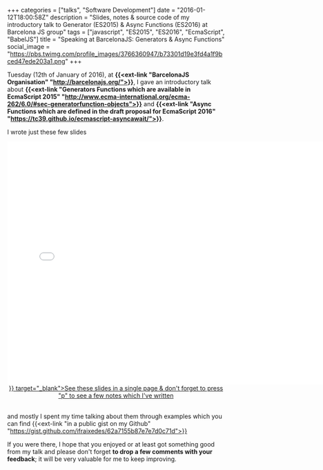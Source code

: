 +++
categories = ["talks", "Software Development"]
date = "2016-01-12T18:00:58Z"
description = "Slides, notes & source code of my introductory talk to Generator (ES2015) & Async Functions (ES2016) at Barcelona JS group"
tags = ["javascript", "ES2015", "ES2016", "EcmaScript", "BabelJS"]
title = "Speaking at BarcelonaJS: Generators & Async Functions"
social_image = "https://pbs.twimg.com/profile_images/3766360947/b73301d19e3fd4a1f9bced47ede203a1.png"
+++

Tuesday (12th of January of 2016), at __{{<ext-link "BarcelonaJS Organisation" "http://barcelonajs.org/">}}__, I gave an introductory talk about __{{<ext-link "Generators Functions which are available in EcmaScript 2015" "http://www.ecma-international.org/ecma-262/6.0/#sec-generatorfunction-objects">}}__ and __{{<ext-link "Async Functions which are defined in the draft proposal for EcmaScript 2016" "https://tc39.github.io/ecmascript-asyncawait/">}}__.

I wrote just these few slides

<div style="margin: auto; text-align: center;">
  <iframe width="750" height="563" frameborder="0" scrolling="no" marginheight="0" marginwidth="0" src="/slides/bcnjs-201601/"
    <p>Your browser doesn't support iframes</p>
  </iframe>
  <br>
  <a href={{<ref "slides/bcnjs-201601.md" >}} target="_blank">See these slides in a single page & don't forget to press "p" to see a few notes which I've written</a>
</div>
<br>

and mostly I spent my time talking about them through examples which you can find {{<ext-link "in a public gist on my Github" "https://gist.github.com/ifraixedes/62a7155b87e7e7d0c71d">}}

If you were there, I hope that you enjoyed or at least got something good from my talk and please don't forget __to drop a few comments with your feedback__; it will be very valuable for me to keep improving.

